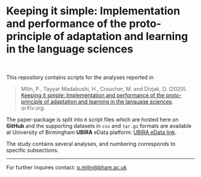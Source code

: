 # Keeping it simple: Implementation and performance of the proto-principle of adaptation and learning in the language sciences

<br>

This repository contains scripts for the analyses reported in

> Milin, P., Tayyar Madabushi, H., Croucher, M. and Divjak, D. (2020). [Keeping it simple: Implementation and performance of the proto-principle of adaptation and learning in the language sciences](http://arxiv.org/abs/2003.03813). *arXiv.org*.

The paper-package is split into `R` script files which are hosted here on **GitHub** and the supporting datasets in `csv` and `tar.gz` formats are available at University of Birmingham **UBIRA** eData platform: [UBIRA eData link](https://doi.org/10.25500/edata.bham.00000449).

The study contains several analyses, and numbering corresponds to specific subsections.

- - -

For further inquires contact: p.milin@bham.ac.uk
